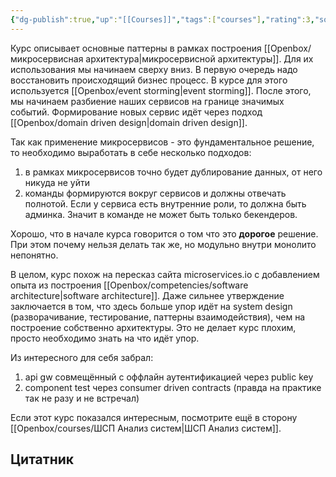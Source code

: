 ```yaml
---
{"dg-publish":true,"up":"[[Courses]]","tags":["courses"],"rating":3,"source":"https://microarch.ru/","date":"2024-07-17T16:33:14+03:00","modified_at":"2024-11-02T11:12:23+03:00","dg-path":"courses/microarch Микросервисная архитектура.md","permalink":"/courses/microarch-mikroservisnaya-arhitektura/","dgPassFrontmatter":true}
---
```





Курс описывает основные паттерны в рамках построения [[Openbox/микросервисная архитектура|микросервисной архитектуры]]. Для их использования мы начинаем сверху вниз. В первую очередь надо восстановить происходящий бизнес процесс. В курсе для этого используется [[Openbox/event storming|event storming]]. После этого, мы начинаем разбиение наших сервисов на границе значимых событий. Формирование новых сервис идёт через подход [[Openbox/domain driven design|domain driven design]]. 

Так как применение микросервисов - это фундаментальное решение, то необходимо выработать в себе несколько подходов:
1. в рамках микросервисов точно будет дублирование данных, от него никуда не уйти
2. команды формируются вокруг сервисов и должны отвечать полнотой. Если у сервиса есть внутренние роли, то должна быть админка. Значит в команде не может быть только бекендеров.

Хорошо, что в начале курса говорится о том что это **дорогое** решение. При этом почему нельзя делать так же, но модульно внутри монолито непонятно.

В целом, курс похож на пересказ сайта microservices.io с добавлением опыта из построения [[Openbox/competencies/software architecture|software architecture]]. Даже сильнее утверждение заключается в том, что здесь больше упор идёт на system design (разворачивание, тестирование, паттерны взаимодействия), чем на построение собственно архитектуры. Это не делает курс плохим, просто необходимо знать на что идёт упор.

Из интересного для себя забрал:
1. api gw совмещённый с оффлайн аутентификацией через public key
2. component test через consumer driven contracts (правда на практике так не разу и не встречал)

Если этот курс показался интересным, посмотрите ещё в сторону [[Openbox/courses/ШСП Анализ систем|ШСП Анализ систем]].

## Цитатник


